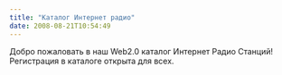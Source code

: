 ```yaml
---
title: "Каталог Интернет радио"
date: 2008-08-21T10:54:49
---
```


Добро пожаловать в наш Web2.0 каталог Интернет Радио Станций! Регистрация в каталоге открыта для всех.

